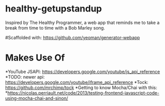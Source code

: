 # healthy-getupstandup
Inspired by The Healthy Programmer, a web app that reminds me to take a break from time to time with a Bob Marley song.  

#Scaffolded with:
https://github.com/yeoman/generator-webapp

# Makes Use Of
*YouTube JSAPI:  https://developers.google.com/youtube/js_api_reference
*TODO: newer api:  https://developers.google.com/youtube/iframe_api_reference
*Tock:  https://github.com/mrchimp/tock
*Getting to know Mocha/Chai with this:  *https://nicolas.perriault.net/code/2013/testing-frontend-javascript-code-using-mocha-chai-and-sinon/

